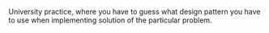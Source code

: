 University practice, where you have to guess what design pattern you have to use when implementing solution of the particular problem.